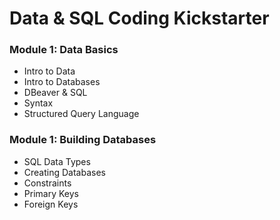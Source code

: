 # Data & SQL Coding Kickstarter

### Module 1: Data Basics
* Intro to Data
* Intro to Databases
* DBeaver & SQL
* Syntax
* Structured Query Language

### Module 1: Building Databases
* SQL Data Types
* Creating Databases
* Constraints
* Primary Keys
* Foreign Keys